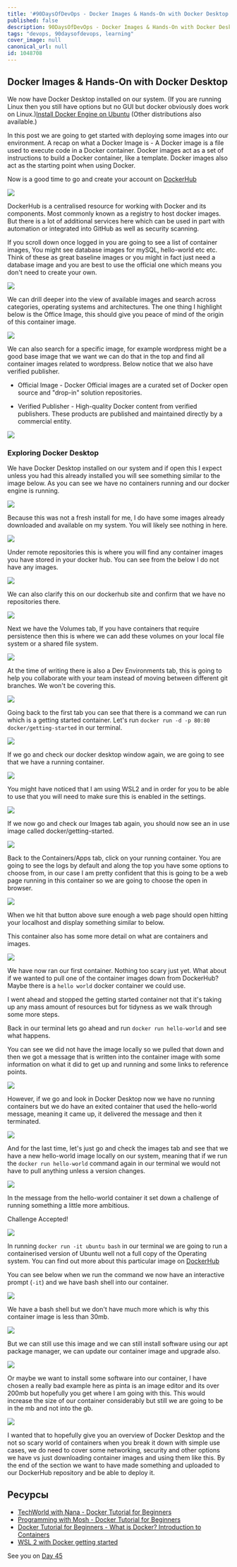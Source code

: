 ```yaml
---
title: '#90DaysOfDevOps - Docker Images & Hands-On with Docker Desktop - Day 44'
published: false
description: 90DaysOfDevOps - Docker Images & Hands-On with Docker Desktop
tags: "devops, 90daysofdevops, learning"
cover_image: null
canonical_url: null
id: 1048708
---
```

## Docker Images & Hands-On with Docker Desktop

We now have Docker Desktop installed on our system. (If you are running Linux then you still have options but no GUI but docker obviously does work on Linux.)[Install Docker Engine on Ubuntu](https://docs.docker.com/engine/install/ubuntu/) (Other distributions also available.)

In this post we are going to get started with deploying some images into our environment. A recap on what a Docker Image is - A Docker image is a file used to execute code in a Docker container. Docker images act as a set of instructions to build a Docker container, like a template. Docker images also act as the starting point when using Docker.

Now is a good time to go and create your account on [DockerHub](https://hub.docker.com/) 

![](../images/Day44_Containers1.png?v1)

DockerHub is a centralised resource for working with Docker and its components. Most commonly known as a registry to host docker images. But there is a lot of additional services here which can be used in part with automation or integrated into GitHub as well as security scanning.

If you scroll down once logged in you are going to see a list of container images, You might see database images for mySQL, hello-world etc etc. Think of these as great baseline images or you might in fact just need a database image and you are best to use the official one which means you don't need to create your own. 

![](../images/Day44_Containers2.png?v1)

We can drill deeper into the view of available images and search across categories, operating systems and architectures. The one thing I highlight below is the Office Image, this should give you peace of mind of the origin of this container image.  

![](../images/Day44_Containers3.png?v1)

We can also search for a specific image, for example wordpress might be a good base image that we want we can do that in the top and find all container images related to wordpress. Below notice that we also have verified publisher. 

- Official Image - Docker Official images are a curated set of Docker open source and "drop-in" solution repositories. 

- Verified Publisher - High-quality Docker content from verified publishers. These products are published and maintained directly by a commercial entity. 

![](../images/Day44_Containers4.png?v1)

### Exploring Docker Desktop 

We have Docker Desktop installed on our system and if open this I expect unless you had this already installed you will see something similar to the image below. As you can see we have no containers running and our docker engine is running. 

![](../images/Day44_Containers5.png?v1)

Because this was not a fresh install for me, I do have some images already downloaded and available on my system. You will likely see nothing in here. 

![](../images/Day44_Containers6.png?v1)

Under remote repositories this is where you will find any container images you have stored in your docker hub. You can see from the below I do not have any images. 

![](../images/Day44_Containers7.png?v1)

We can also clarify this on our dockerhub site and confirm that we have no repositories there.

![](../images/Day44_Containers8.png?v1)

Next we have the Volumes tab, If you have containers that require persistence then this is where we can add these volumes on your local file system or a shared file system. 

![](../images/Day44_Containers9.png?v1)

At the time of writing there is also a Dev Environments tab, this is going to help you collaborate with your team instead of moving between different git branches. We won't be covering this. 

![](../images/Day44_Containers10.png?v1)

Going back to the first tab you can see that there is a command we can run which is a getting started container. Let's run `docker run -d -p 80:80 docker/getting-started` in our terminal. 

![](../images/Day44_Containers11.png?v1)

If we go and check our docker desktop window again, we are going to see that we have a running container. 

![](../images/Day44_Containers12.png?v1)

You might have noticed that I am using WSL2 and in order for you to be able to use that you will need to make sure this is enabled in the settings. 

![](../images/Day44_Containers13.png?v1)

If we now go and check our Images tab again, you should now see an in use image called docker/getting-started. 

![](../images/Day44_Containers14.png?v1)

Back to the Containers/Apps tab, click on your running container. You are going to see the logs by default and along the top you have some options to choose from, in our case I am pretty confident that this is going to be a web page running in this container so we are going to choose the open in browser. 

![](../images/Day44_Containers15.png?v1)

When we hit that button above sure enough a web page should open hitting your localhost and display something similar to below. 

This container also has some more detail on what are containers and images. 

![](../images/Day44_Containers16.png?v1)

We have now ran our first container. Nothing too scary just yet. What about if we wanted to pull one of the container images down from DockerHub? Maybe there is a `hello world` docker container we could use. 

I went ahead and stopped the getting started container not that it's taking up any mass amount of resources but for tidyness as we walk through some more steps. 

Back in our terminal lets go ahead and run `docker run hello-world` and see what happens. 

You can see we did not have the image locally so we pulled that down and then we got a message that is written into the container image with some information on what it did to get up and running and some links to reference points. 

![](../images/Day44_Containers17.png?v1)

However, if we go and look in Docker Desktop now we have no running containers but we do have an exited container that used the hello-world message, meaning it came up, it delivered the message and then it terminated. 

![](../images/Day44_Containers18.png?v1)

And for the last time, let's just go and check the images tab and see that we have a new hello-world image locally on our system, meaning that if we run the `docker run hello-world` command again in our terminal we would not have to pull anything unless a version changes. 

![](../images/Day44_Containers19.png?v1)

In the message from the hello-world container it set down a challenge of running something a little more ambitious. 

Challenge Accepted!

![](../images/Day44_Containers20.png?v1)

In running `docker run -it ubuntu bash` in our terminal we are going to run a containerised version of Ubuntu well not a full copy of the Operating system. You can find out more about this particular image on [DockerHub](https://hub.docker.com/_/ubuntu)

You can see below when we run the command we now have an interactive prompt (`-it`) and we have bash shell into our container. 

![](../images/Day44_Containers21.png?v1)

We have a bash shell but we don't have much more which is why this container image is less than 30mb. 

![](../images/Day44_Containers22.png?v1)

But we can still use this image and we can still install software using our apt package manager, we can update our container image and upgrade also. 

![](../images/Day44_Containers23.png?v1)

Or maybe we want to install some software into our container, I have chosen a really bad example here as pinta is an image editor and its over 200mb but hopefully you get where I am going with this. This would increase the size of our container considerably but still we are going to be in the mb and not into the gb. 

![](../images/Day44_Containers24.png?v1)

I wanted that to hopefully give you an overview of Docker Desktop and the not so scary world of containers when you break it down with simple use cases, we do need to cover some networking, security and other options we have vs just downloading container images and using them like this. By the end of the section we want to have made something and uploaded to our DockerHub repository and be able to deploy it. 

## Ресурсы 

- [TechWorld with Nana - Docker Tutorial for Beginners](https://www.youtube.com/watch?v=3c-iBn73dDE)
- [Programming with Mosh - Docker Tutorial for Beginners](https://www.youtube.com/watch?v=pTFZFxd4hOI)
- [Docker Tutorial for Beginners - What is Docker? Introduction to Containers](https://www.youtube.com/watch?v=17Bl31rlnRM&list=WL&index=128&t=61s)
- [WSL 2 with Docker getting started](https://www.youtube.com/watch?v=5RQbdMn04Oc)

See you on [Day 45](../day45) 
